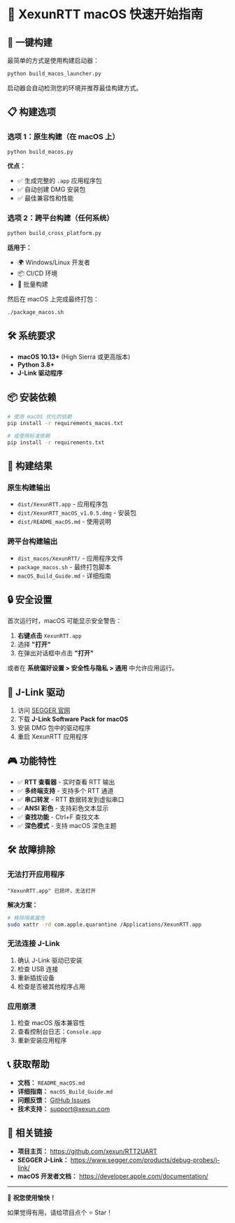 # 🍎 XexunRTT macOS 快速开始指南

## 🚀 一键构建

最简单的方式是使用构建启动器：

```bash
python build_macos_launcher.py
```

启动器会自动检测您的环境并推荐最佳构建方式。

## 📋 构建选项

### 选项 1：原生构建（在 macOS 上）
```bash
python build_macos.py
```
**优点：**
- ✅ 生成完整的 `.app` 应用程序包
- ✅ 自动创建 DMG 安装包
- ✅ 最佳兼容性和性能

### 选项 2：跨平台构建（任何系统）
```bash
python build_cross_platform.py
```
**适用于：**
- 🌍 Windows/Linux 开发者
- 📦 CI/CD 环境
- 🔄 批量构建

然后在 macOS 上完成最终打包：
```bash
./package_macos.sh
```

## 🛠️ 系统要求

- **macOS 10.13+** (High Sierra 或更高版本)
- **Python 3.8+**
- **J-Link 驱动程序**

## 📦 安装依赖

```bash
# 使用 macOS 优化的依赖
pip install -r requirements_macos.txt

# 或使用标准依赖
pip install -r requirements.txt
```

## 🎯 构建结果

### 原生构建输出
- `dist/XexunRTT.app` - 应用程序包
- `dist/XexunRTT_macOS_v1.0.5.dmg` - 安装包
- `dist/README_macOS.md` - 使用说明

### 跨平台构建输出
- `dist_macos/XexunRTT/` - 应用程序文件
- `package_macos.sh` - 最终打包脚本
- `macOS_Build_Guide.md` - 详细指南

## 🔒 安全设置

首次运行时，macOS 可能显示安全警告：

1. **右键点击** `XexunRTT.app`
2. 选择 **"打开"**
3. 在弹出对话框中点击 **"打开"**

或者在 **系统偏好设置 > 安全性与隐私 > 通用** 中允许应用运行。

## 🔌 J-Link 驱动

1. 访问 [SEGGER 官网](https://www.segger.com/downloads/jlink/)
2. 下载 **J-Link Software Pack for macOS**
3. 安装 DMG 包中的驱动程序
4. 重启 XexunRTT 应用程序

## 🎮 功能特性

- ✅ **RTT 查看器** - 实时查看 RTT 输出
- ✅ **多终端支持** - 支持多个 RTT 通道
- ✅ **串口转发** - RTT 数据转发到虚拟串口
- ✅ **ANSI 彩色** - 支持彩色文本显示
- ✅ **查找功能** - Ctrl+F 查找文本
- ✅ **深色模式** - 支持 macOS 深色主题

## 🛠️ 故障排除

### 无法打开应用程序
```
"XexunRTT.app" 已损坏，无法打开
```

**解决方案：**
```bash
# 移除隔离属性
sudo xattr -rd com.apple.quarantine /Applications/XexunRTT.app
```

### 无法连接 J-Link
1. 确认 J-Link 驱动已安装
2. 检查 USB 连接
3. 重新插拔设备
4. 检查是否被其他程序占用

### 应用崩溃
1. 检查 macOS 版本兼容性
2. 查看控制台日志：`Console.app`
3. 重新安装应用程序

## 📞 获取帮助

- **文档：** `README_macOS.md`
- **详细指南：** `macOS_Build_Guide.md`
- **问题反馈：** [GitHub Issues](https://github.com/xexun/RTT2UART)
- **技术支持：** support@xexun.com

## 🔗 相关链接

- **项目主页：** https://github.com/xexun/RTT2UART
- **SEGGER J-Link：** https://www.segger.com/products/debug-probes/j-link/
- **macOS 开发者文档：** https://developer.apple.com/documentation/

---

🎉 **祝您使用愉快！**

如果觉得有用，请给项目点个 ⭐ Star！
